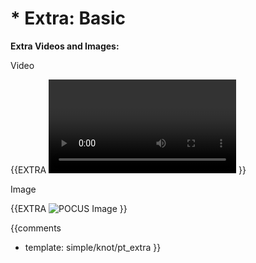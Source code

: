 # * Extra: Basic

**Extra Videos and Images:**

Video

{{EXTRA
<video></video>
}}

Image

{{EXTRA
![POCUS Image](template/image-stub.svg)
}}

{{comments
* template: simple/knot/pt_extra
}}
